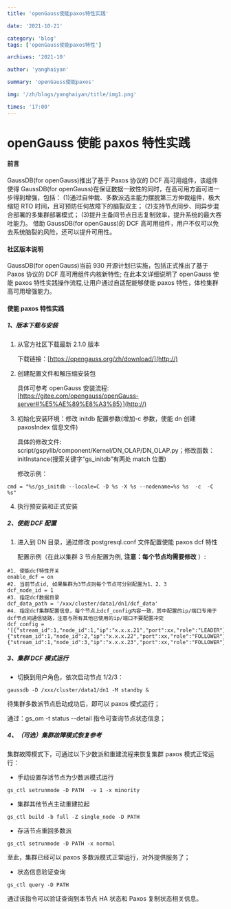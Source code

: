 ```yaml
---
title: 'openGauss使能paxos特性实践'

date: '2021-10-21'

category: 'blog'
tags: ['openGauss使能paxos特性']

archives: '2021-10'

author: 'yanghaiyan'

summary: 'openGauss使能paxos'

img: '/zh/blogs/yanghaiyan/title/img1.png'

times: '17:00'
---
```


# openGauss 使能 paxos 特性实践

#### 前言

GaussDB(for openGauss)推出了基于 Paxos 协议的 DCF 高可用组件，该组件使得 GaussDB(for openGauss)在保证数据一致性的同时，在高可用方面可进一步得到增强，包括：
(1)通过自仲裁、多数派选主能力摆脱第三方仲裁组件，极大缩短 RTO 时间，且可预防任何故障下的脑裂双主；
(2)支持节点同步、同异步混合部署的多集群部署模式；
(3)提升主备间节点日志复制效率，提升系统的最大吞吐能力。
借助 GaussDB(for openGauss)的 DCF 高可用组件，用户不仅可以免去系统脑裂的风险，还可以提升可用性。

#### 社区版本说明

GaussDB(for openGauss)当前 930 开源计划已实施，包括正式推出了基于 Paxos 协议的 DCF 高可用组件内核新特性; 在此本文详细说明了 openGauss 使能 paxos 特性实践操作流程,让用户通过自适配能够使能 paxos 特性，体检集群高可用增强能力。

#### 使能 paxos 特性实践

##### 1、版本下载与安装

1.  从官方社区下载最新 2.1.0 版本

    下载链接：[https://opengauss.org/zh/download/](http://)

2.  创建配置文件和解压缩安装包

    具体可参考 openGauss 安装流程: [https://gitee.com/opengauss/openGauss-server#%E5%AE%89%E8%A3%85）](http://)

3.  初始化安装环境：修改 initdb 配置参数(增加-c 参数，使能 dn 创建 paxosIndex 信息文件)

    具体的修改文件: script/gspylib/component/Kernel/DN_OLAP/DN_OLAP.py；修改函数：initInstance(搜索关键字“gs_initdb”有两处 match 位置)

    修改示例：

```c{.line-num}
cmd = "%s/gs_initdb --locale=C -D %s -X %s --nodename=%s %s  -c  -C %s"
```

4.  执行预安装和正式安装

##### 2、使能 DCF 配置

1.  进入到 DN 目录，通过修改 postgresql.conf 文件配置使能 paxos dcf 特性

    配置示例（在此以集群 3 节点配置为例, **注意：每个节点均需要修改** ）:

```c{.line-num}
#1. 使能dcf特性开关
enable_dcf = on
#2. 当前节点id, 如果集群为3节点则每个节点可分别配置为1、2、3
dcf_node_id = 1
#3. 指定dcf数据目录
dcf_data_path = '/xxx/cluster/data1/dn1/dcf_data'
#4. 指定dcf集群配置信息，每个节点上dcf_config内容一致，其中配置的ip/端口专用于dcf节点间通信链路，注意与所有其他已使用的ip/端口不要配置冲突
dcf_config = '[{"stream_id":1,"node_id":1,"ip":"x.x.x.21","port":xx,"role":"LEADER"},{"stream_id":1,"node_id":2,"ip":"x.x.x.22","port":xx,"role":"FOLLOWER"},{"stream_id":1,"node_id":3,"ip":"x.x.x.23","port":xx,"role":"FOLLOWER"}]'
```

##### 3、集群 DCF 模式运行

- 切换到用户角色，依次启动节点 1/2/3：

```c{.line-num}
gaussdb -D /xxx/cluster/data1/dn1 -M standby &
```

待集群多数派节点启动成功后，即可以 paxos 模式运行；

通过：gs_om -t status --detail 指令可查询节点状态信息；

##### 4、（可选）集群故障模式恢复参考

集群故障模式下，可通过以下少数派和重建流程来恢复集群 paxos 模式正常运行：

- 手动设置存活节点为少数派模式运行

```c{.line-num}
gs_ctl setrunmode -D PATH  -v 1 -x minority
```

- 集群其他节点主动重建拉起

```c{.line-num}
gs_ctl build -b full -Z single_node -D PATH
```

- 存活节点重回多数派

```c{.line-num}
gs_ctl setrunmode -D PATH -x normal
```

至此，集群已经可以 paxos 多数派模式正常运行，对外提供服务了；

- 状态信息验证查询

```c{.line-num}
gs_ctl query -D PATH
```

通过该指令可以验证查询到本节点 HA 状态和 Paxos 复制状态相关信息。
